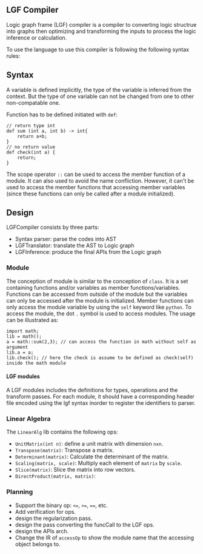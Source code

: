 ## LGF Compiler

Logic graph frame (LGF) compiler is a compiler to converting logic structrue into graphs then optimizing and transforming the inputs to process the logic inference or calculation.  

To use the language to use this compiler is following the following syntax rules:

## Syntax

A variable is defined implicitly, the type of the variable is inferred from the context. But the type of one variable can not be changed from one to other non-compatable one. 

Function has to be defined initiated with `def`:
```
// return type int
def sum (int a, int b) -> int{
    return a+b;
}
// no return value
def check(int a) {
    return;
}
```
The scope operator `::` can be used to access the member function of a module. It can also used to avoid the name confliction. However, it can't be used to access the member functions that accessing member variables (since these functions can only be called after a module initialized).

## Design

LGFCompiler consists by three parts:
* Syntax parser: parse the codes into AST
* LGFTranslator: translate the AST to Logic graph
* LGFInference: produce the final APIs from the Logic graph

### Module
The conception of module is similar to the conception of `class`. It is a set containing functions and/or variables as member functions/variables. Functions can be accessed from outside of the module but the variables can only be accessed after the module is initialized. Member functions can only access the module variable by using the `self` keyword like `python`. To access the module, the dot `.` symbol is used to access modules. The usage can be illustrated as: 
```
import math;
lib = math();
a = math::sum(2,3); // can access the function in math without self as argument
lib.a = a;
lib.check(); // here the check is assume to be defined as check(self) inside the math module
```


#### LGF modules
A LGF modules includes the definitions for types, operations and the transform passes. For each module, it should have a corresponding header file encoded using the lgf syntax inorder to register the identifiers to parser. 


### Linear Algebra
The `LinearAlg` lib contains the following ops:
* `UnitMatrix(int n)`: define a unit matrix with dimension `nxn`.
* `Transpose(matrix)`: Transpose a matrix.
* `Determinant(matrix)`: Calculate the determinant of the matrix.
* `Scaling(matrix, scale)`: Multiply each element of `matrix` by `scale`.
* `Slice(matrix)`: Slice the matrix into row vectors.
* `DirectProduct(matrix, matrix)`: 

### Planning
* Support the binary op: `<=`, `>=`, `==`, etc.
* Add verification for ops. 
* design the regularization pass.
* design the pass converting the funcCall to the LGF ops.
* design the APIs arch.
* Change the IR of `accessOp` to show the module name that the accessing object belongs to.
